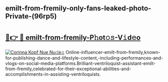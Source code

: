 ## emilt-from-fremily-only-fans​-leaked-photo​-Private-(96rp5)


# <h2><a href="https://mediaupload.pro?title=emilt-from-fremily&ref=git">🔗👉 🔴 emilt-from-fremily-P𝚑ot𝚘𝚜-V𝚒d𝚎o</a></h2>

[![Corinna Kopf Nue Nu𝚍e𝚜](https://i.imgur.com/0qMVB7G.gif)](https://mediaupload.pro?title=emilt-from-fremily&ref=git)
Online-influencer-emilt-from-fremily,known-for-publishing-dance-and-lifestyle-content,-including-performances-and-vlogs-on-social-media-platforms.Brilliant-ventriloquist-assistant-emilt-from-fremily,celebrated-for-their-exceptional-abilities-and-accomplishments-in-assisting-ventriloquists.  